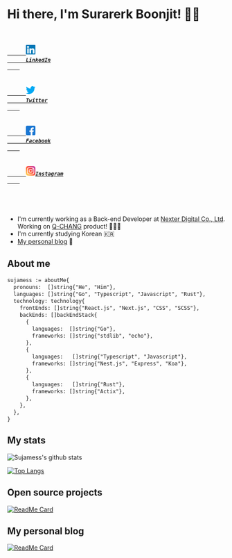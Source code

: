 # Hi there, I'm Surarerk Boonjit! 👋🏻

<h5 align="left">
  <code>
    <a href="https://www.linkedin.com/in/surarerk-boonjit/" title="LinkedIn Profile">
      <img width="22" src="https://github.com/sujamess/sujamess/blob/main/resources/linkedin.svg">
      LinkedIn
    </a>
  </code>
  <code>
    <a href="https://www.twitter.com/syujamess" title="Twitter Profile">
      <img width="22" src="https://github.com/sujamess/sujamess/blob/main/resources/twitter.svg">
      Twitter
    </a>
  </code>
  <code>
    <a href="https://www.facebook.com/sujamess" title="Facebook Profile">
      <img width="22" src="https://github.com/sujamess/sujamess/blob/main/resources/facebook.svg">
      Facebook
    </a>
  </code>
  <code>
    <a href="https://www.instagram.com/s6k.j" title="Instagram Profile">
      <img width="22" src="https://github.com/sujamess/sujamess/blob/main/resources/instagram.svg">Instagram
    </a>
  </code>
</h5>

<br />

- I'm currently working as a Back-end Developer at [Nexter Digital Co., Ltd](https://www.nexterdigital.com/). Working on [Q-CHANG](https://www.q-chang.com) product! 👨🏻‍💻
- I'm currently studying Korean 🇰🇷
- [My personal blog](https://blog.sujames.com) 🧐

## About me
``` golang
sujamess := aboutMe{
  pronouns:  []string{"He", "Him"},
  languages: []string{"Go", "Typescript", "Javascript", "Rust"},
  technology: technology{
    frontEnds: []string{"React.js", "Next.js", "CSS", "SCSS"},
    backEnds: []backEndStack{
      {
        languages:  []string{"Go"},
        frameworks: []string{"stdlib", "echo"},
      },
      {
        languages:   []string{"Typescript", "Javascript"},
        frameworks: []string{"Nest.js", "Express", "Koa"},
      },
      {
        languages:   []string{"Rust"},
        frameworks: []string{"Actix"},
      },
    },
  },
}
```

## My stats

![Sujamess's github stats](https://github-readme-stats.vercel.app/api?username=sujamess&&hide=contribs,issues&include_all_commits=true&count_private=true)

[![Top Langs](https://github-readme-stats.vercel.app/api/top-langs/?username=sujamess)](https://github.com/sujamess/sujamess)

## Open source projects

[![ReadMe Card](https://github-readme-stats.vercel.app/api/pin/?username=sujamess&repo=numconword&show_owner=true)](https://github.com/sujamess/numconword)

## My personal blog

[![ReadMe Card](https://github-readme-stats.vercel.app/api/pin/?username=sujamess&repo=blog&show_owner=true)](https://github.com/sujamess/blog)
